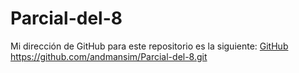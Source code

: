 # Parcial-del-8
 Mi dirección de GitHub para este repositorio es la siguiente: [GitHub](https://github.com/andmansim/Parcial-del-8.git)
 https://github.com/andmansim/Parcial-del-8.git
 
 
